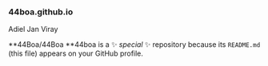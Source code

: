 ### 44boa.github.io ###
Adiel Jan Viray

**44Boa/44Boa
**44boa is a ✨ _special_ ✨ repository because its `README.md` (this file) appears on your GitHub profile.

